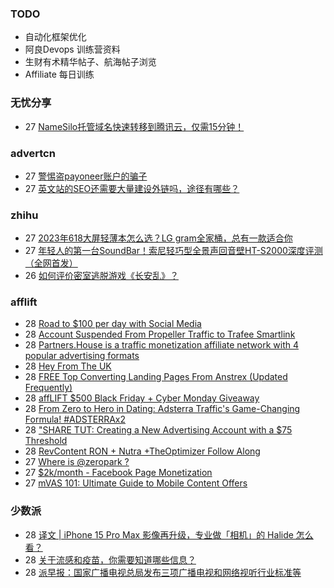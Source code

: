 ### TODO
-  自动化框架优化
-  阿良Devops 训练营资料
-  生财有术精华帖子、航海帖子浏览
-  Affiliate 每日训练

### 无忧分享
<!-- ruyo:START -->
-  27 [NameSilo托管域名快速转移到腾讯云，仅需15分钟！](https://51.ruyo.net/18548.html)<!-- ruyo:END -->

### advertcn
<!-- advertcn:START -->
-  27 [警惕盗payoneer账户的骗子](https://www.advertcn.com/forum.php?mod=viewthread&tid=113097)
-  27 [英文站的SEO还需要大量建设外链吗，途径有哪些？](https://www.advertcn.com/forum.php?mod=viewthread&tid=113096)<!-- advertcn:END -->

### zhihu
<!-- zhihu:START -->
-  27 [2023年618大屏轻薄本怎么选？LG gram全家桶，总有一款适合你](http://zhuanlan.zhihu.com/p/632641888?utm_campaign=rss&utm_medium=rss&utm_source=rss&utm_content=title)
-  27 [年轻人的第一台SoundBar！索尼轻巧型全景声回音壁HT-S2000深度评测（全网首发）](http://zhuanlan.zhihu.com/p/630990296?utm_campaign=rss&utm_medium=rss&utm_source=rss&utm_content=title)
-  26 [如何评价密室逃脱游戏《长安乱》？](http://www.zhihu.com/question/563950552/answer/3045961312?utm_campaign=rss&utm_medium=rss&utm_source=rss&utm_content=title)<!-- zhihu:END -->

### afflift
<!-- afflift:START -->
-  28 [Road to $100 per day with Social Media](https://afflift.com/f/threads/road-to-100-per-day-with-social-media.12012/)
-  28 [Account Suspended From Propeller Traffic to Trafee Smartlink](https://afflift.com/f/threads/account-suspended-from-propeller-traffic-to-trafee-smartlink.12094/)
-  28 [Partners.House is a traffic monetization affiliate network with 4 popular advertising formats](https://afflift.com/f/threads/partners-house-is-a-traffic-monetization-affiliate-network-with-4-popular-advertising-formats.12128/)
-  28 [Hey From The UK](https://afflift.com/f/threads/hey-from-the-uk.12127/)
-  28 [FREE Top Converting Landing Pages From Anstrex &lpar;Updated Frequently&rpar;](https://afflift.com/f/threads/free-top-converting-landing-pages-from-anstrex-updated-frequently.2596/)
-  28 [affLIFT $500 Black Friday + Cyber Monday Giveaway](https://afflift.com/f/threads/afflift-500-black-friday-cyber-monday-giveaway.12105/)
-  28 [From Zero to Hero in Dating: Adsterra Traffic&#39;s Game-Changing Formula! #ADSTERRAx2](https://afflift.com/f/threads/from-zero-to-hero-in-dating-adsterra-traffics-game-changing-formula-adsterrax2.11962/)
-  28 [&quot;SHARE TUT: Creating a New Advertising Account with a $75 Threshold](https://afflift.com/f/threads/share-tut-creating-a-new-advertising-account-with-a-75-threshold.12126/)
-  28 [RevContent RON + Nutra +TheOptimizer Follow Along](https://afflift.com/f/threads/revcontent-ron-nutra-theoptimizer-follow-along.7210/)
-  27 [Where is @zeropark ?](https://afflift.com/f/threads/where-is-zeropark.12125/)
-  27 [$2k/month - Facebook Page Monetization](https://afflift.com/f/threads/2k-month-facebook-page-monetization.10637/)
-  27 [mVAS 101: Ultimate Guide to Mobile Content Offers](https://afflift.com/f/threads/mvas-101-ultimate-guide-to-mobile-content-offers.11905/)<!-- afflift:END -->

### 少数派
<!-- sspai:START -->
-  28 [译文 | iPhone 15 Pro Max 影像再升级，专业做「相机」的 Halide 怎么看？](https://sspai.com/post/84632)
-  28 [关于流感和疫苗，你需要知道哪些信息？](https://sspai.com/post/76945)
-  28 [派早报：国家广播电视总局发布三项广播电视和网络视听行业标准等](https://sspai.com/post/84677)<!-- sspai:END -->
